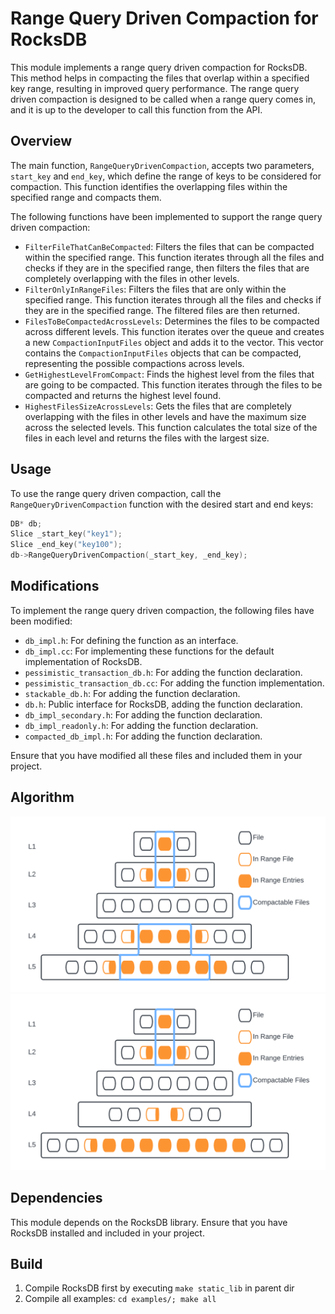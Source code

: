 # Range Query Driven Compaction for RocksDB

This module implements a range query driven compaction for RocksDB. This method helps in compacting the files that overlap within a specified key range, resulting in improved query performance. The range query driven compaction is designed to be called when a range query comes in, and it is up to the developer to call this function from the API.

## Overview

The main function, `RangeQueryDrivenCompaction`, accepts two parameters, `start_key` and `end_key`, which define the range of keys to be considered for compaction. This function identifies the overlapping files within the specified range and compacts them.

The following functions have been implemented to support the range query driven compaction:

- `FilterFileThatCanBeCompacted`: Filters the files that can be compacted within the specified range. This function iterates through all the files and checks if they are in the specified range, then filters the files that are completely overlapping with the files in other levels.
- `FilterOnlyInRangeFiles`: Filters the files that are only within the specified range. This function iterates through all the files and checks if they are in the specified range. The filtered files are then returned.
- `FilesToBeCompactedAcrossLevels`: Determines the files to be compacted across different levels. This function iterates over the queue and creates a new `CompactionInputFiles` object and adds it to the vector. This vector contains the `CompactionInputFiles` objects that can be compacted, representing the possible compactions across levels.
- `GetHighestLevelFromCompact`: Finds the highest level from the files that are going to be compacted. This function iterates through the files to be compacted and returns the highest level found.
- `HighestFilesSizeAcrossLevels`: Gets the files that are completely overlapping with the files in other levels and have the maximum size across the selected levels. This function calculates the total size of the files in each level and returns the files with the largest size.

## Usage

To use the range query driven compaction, call the `RangeQueryDrivenCompaction` function with the desired start and end keys:

```cpp
DB* db;
Slice _start_key("key1");
Slice _end_key("key100");
db->RangeQueryDrivenCompaction(_start_key, _end_key);
```

## Modifications

To implement the range query driven compaction, the following files have been modified:

- `db_impl.h`: For defining the function as an interface.
- `db_impl.cc`: For implementing these functions for the default implementation of RocksDB.
- `pessimistic_transaction_db.h`: For adding the function declaration.
- `pessimistic_transaction_db.cc`: For adding the function implementation.
- `stackable_db.h`: For adding the function declaration.
- `db.h`: Public interface for RocksDB, adding the function declaration.
- `db_impl_secondary.h`: For adding the function declaration.
- `db_impl_readonly.h`: For adding the function declaration.
- `compacted_db_impl.h`: For adding the function declaration.

Ensure that you have modified all these files and included them in your project.

## Algorithm
![Initial State](LSM1.png)
![After Compaction](LSM2.png)

## Dependencies

This module depends on the RocksDB library. Ensure that you have RocksDB installed and included in your project.

## Build

1. Compile RocksDB first by executing `make static_lib` in parent dir
2. Compile all examples: `cd examples/; make all`
